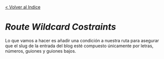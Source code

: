 [< Volver al Indice](/docs/readme.md)

# *Route Wildcard Costraints*

Lo que vamos a hacer es añadir una condición a nuestra ruta para asegurar que el slug de la entrada del blog esté compuesto únicamente por letras, números, guiones y guiones bajos.